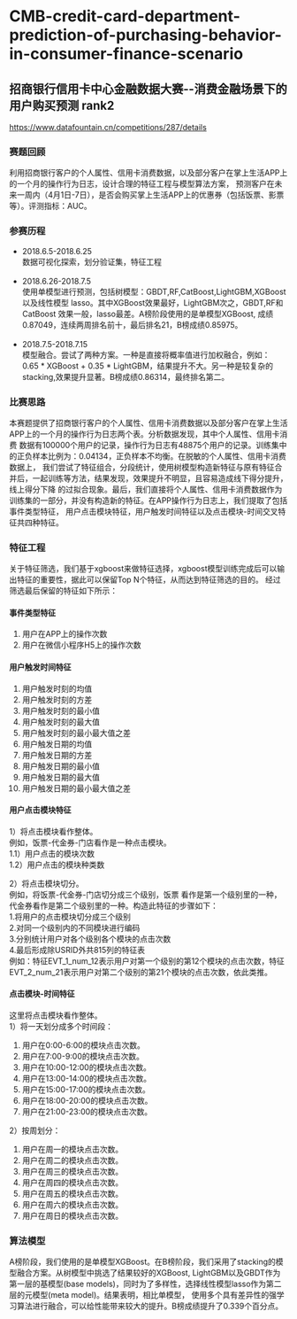 # CMB-credit-card-department-prediction-of-purchasing-behavior-in-consumer-finance-scenario
招商银行信用卡中心金融数据大赛--消费金融场景下的用户购买预测 rank2
----------------------------------------------------------
https://www.datafountain.cn/competitions/287/details<br>
### 赛题回顾
利用招商银行客户的个人属性、信用卡消费数据，以及部分客户在掌上生活APP上的一个月的操作行为日志，设计合理的特征工程与模型算法方案，
预测客户在未来一周内（4月1日-7日），是否会购买掌上生活APP上的优惠券（包括饭票、影票等）。评测指标：AUC。<br>
### 参赛历程
* 2018.6.5-2018.6.25<br>
数据可视化探索，划分验证集，特征工程<br><br>
* 2018.6.26-2018.7.5<br>
使用单模型进行预测，包括树模型：GBDT,RF,CatBoost,LightGBM,XGBoost以及线性模型 lasso。其中XGBoost效果最好，LightGBM次之，GBDT,RF和CatBoost
效果一般，lasso最差。A榜阶段使用的是单模型XGBoost, 成绩0.87049，连续两周排名前十，最后排名21，B榜成绩0.85975。<br><br>
* 2018.7.5-2018.7.15<br>
模型融合。尝试了两种方案。一种是直接将概率值进行加权融合，例如：
0.65 * XGBoost + 0.35 * LightGBM，结果提升不大。另一种是较复杂的stacking,效果提升显著。B榜成绩0.86314，最终排名第二。<br>
### 比赛思路
本赛题提供了招商银行客户的个人属性、信用卡消费数据以及部分客户在掌上生活APP上的一个月的操作行为日志两个表。分析数据发现，其中个人属性、信用卡消费
数据有100000个用户的记录，操作行为日志有48875个用户的记录。训练集中的正负样本比例为：0.04134，正负样本不均衡。在脱敏的个人属性、信用卡消费数据上，
我们尝试了特征组合，分段统计，使用树模型构造新特征与原有特征合并后，一起训练等方法，结果发现，效果提升不明显，且容易造成线下得分提升，线上得分下降
的过拟合现象。最后，我们直接将个人属性、信用卡消费数据作为训练集的一部分，并没有构造新的特征。在APP操作行为日志上，我们提取了包括事件类型特征，
用户点击模块特征，用户触发时间特征以及点击模块-时间交叉特征共四种特征。<br>
### 特征工程
关于特征筛选，我们基于xgboost来做特征选择，xgboost模型训练完成后可以输出特征的重要性，据此可以保留Top N个特征，从而达到特征筛选的目的。
经过筛选最后保留的特征如下所示：<br>
#### 事件类型特征
1.	用户在APP上的操作次数<br>
2.	用户在微信小程序H5上的操作次数<br>
#### 用户触发时间特征
1.	用户触发时刻的均值<br>
2.	用户触发时刻的方差<br>
3.	用户触发时刻的最小值<br>
4.	用户触发时刻的最大值<br>
5.	用户触发时刻的最小最大值之差<br>
6.	用户触发日期的均值<br>
7.	用户触发日期的方差<br>
8.	用户触发日期的最小值<br>
9.	用户触发日期的最大值<br>
10.	用户触发日期的最小最大值之差<br>
#### 用户点击模块特征
1）将点击模块看作整体。<br>例如，饭票-代金券-门店看作是一种点击模块。<br>
1.1）用户点击的模块次数<br>
1.2）用户点击的模块种类数<br>

2）将点击模块切分。<br>例如，将饭票-代金券-门店切分成三个级别，饭票
     看作是第一个级别里的一种，代金券看作是第二个级别里的一种。构造此特征的步骤如下：<br>
1.将用户的点击模块切分成三个级别<br>
2.对同一个级别内的不同模块进行编码<br>
3.分别统计用户对各个级别各个模块的点击次数<br>
4.最后形成除USRID外共815列的特征表<br>
例如：特征EVT_1_num_12表示用户对第一个级别的第12个模块的点击次数，特征EVT_2_num_21表示用户对第二个级别的第21个模块的点击次数，依此类推。<br>

#### 点击模块-时间特征
这里将点击模块看作整体。<br>
1）将一天划分成多个时间段：<br>
1.	用户在0:00-6:00的模块点击次数。<br>
2.	用户在7:00-9:00的模块点击次数。<br>
3.	用户在10:00-12:00的模块点击次数。<br>
4.	用户在13:00-14:00的模块点击次数。<br>
5.	用户在15:00-17:00的模块点击次数。<br>
6.	用户在18:00-20:00的模块点击次数。<br>
7.	用户在21:00-23:00的模块点击次数。<br>
 
2）按周划分：
1.	用户在周一的模块点击次数。<br>
2.	用户在周二的模块点击次数。<br>
3.	用户在周三的模块点击次数。<br>
4.	用户在周四的模块点击次数。<br>
5.	用户在周五的模块点击次数。<br>
6.	用户在周六的模块点击次数。<br>
7.	用户在周日的模块点击次数。<br>
### 算法模型
A榜阶段，我们使用的是单模型XGBoost。在B榜阶段，我们采用了stacking的模型融合方案。从树模型中挑选了结果较好的XGBoost, LightGBM以及GBDT作为
第一层的基模型(base models)，同时为了多样性，选择线性模型lasso作为第二层的元模型(meta model)。结果表明，相比单模型，
使用多个具有差异性的强学习算法进行融合，可以给性能带来较大的提升。B榜成绩提升了0.339个百分点。
